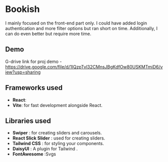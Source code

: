 
# Bookish

I mainly focused on the front-end part only. I could have added login authentication and more filter options but ran short on time. Additionally, I can do even better but require more time.




## Demo

G-drive link for proj demo - https://drive.google.com/file/d/1IQzpTvl32CMnsJBgKdfOw80USKMTmiD6/view?usp=sharing





## Frameworks used
- **React**: 
- **Vite**: for fast development alongside React.

## Libraries used
- **Swiper** : for creating sliders and carousels.
- **React Slick Slider** : used for creating sliders.
- **Tailwind CSS** : for styling your components.
- **DaisyUI** : A  plugin for Tailwind .
- **FontAwesome** :Svgs 


